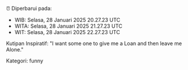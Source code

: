 ⏰ Diperbarui pada:
- WIB: Selasa, 28 Januari 2025 20.27.23 UTC
- WITA: Selasa, 28 Januari 2025 21.27.23 UTC
- WIT: Selasa, 28 Januari 2025 22.27.23 UTC

Kutipan Inspiratif:
"I want some one to give me a Loan and then leave me Alone."


Kategori: funny

